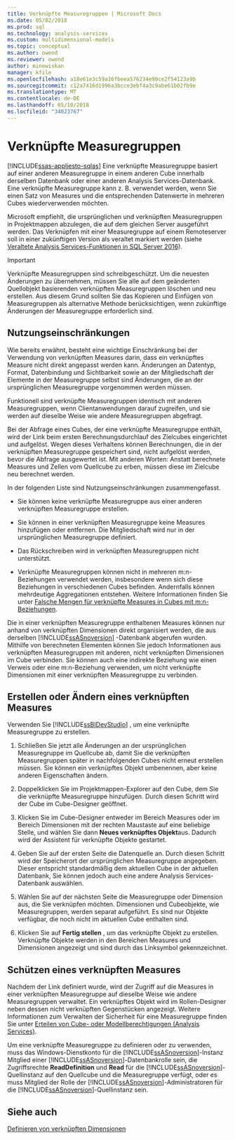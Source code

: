 ```yaml
---
title: Verknüpfte Measuregruppen | Microsoft Docs
ms.date: 05/02/2018
ms.prod: sql
ms.technology: analysis-services
ms.custom: multidimensional-models
ms.topic: conceptual
ms.author: owend
ms.reviewer: owend
author: minewiskan
manager: kfile
ms.openlocfilehash: a18e61e3c59a36fbeea576234e90ce2f54123a9b
ms.sourcegitcommit: c12a7416d1996a3bcce3ebf4a3c9abe61b02fb9e
ms.translationtype: MT
ms.contentlocale: de-DE
ms.lasthandoff: 05/10/2018
ms.locfileid: "34023767"
---
```

# <a name="linked-measure-groups"></a>Verknüpfte Measuregruppen
[!INCLUDE[ssas-appliesto-sqlas](../../includes/ssas-appliesto-sqlas.md)]
  Eine verknüpfte Measuregruppe basiert auf einer anderen Measuregruppe in einem anderen Cube innerhalb derselben Datenbank oder einer anderen Analysis Services-Datenbank. Eine verknüpfte Measuregruppe kann z. B. verwendet werden, wenn Sie einen Satz von Measures und die entsprechenden Datenwerte in mehreren Cubes wiederverwenden möchten.  
  
 Microsoft empfiehlt, die ursprünglichen und verknüpften Measuregruppen in Projektmappen abzulegen, die auf dem gleichen Server ausgeführt werden. Das Verknüpfen mit einer Measuregruppe auf einem Remoteserver soll in einer zukünftigen Version als veraltet markiert werden (siehe [Veraltete Analysis Services-Funktionen in SQL Server 2016](../../analysis-services/deprecated-analysis-services-features-in-sql-server-2016.md)).  
  
> [!IMPORTANT]  
>  Verknüpfte Measuregruppen sind schreibgeschützt. Um die neuesten Änderungen zu übernehmen, müssen Sie alle auf dem geänderten Quellobjekt basierenden verknüpften Measuregruppen löschen und neu erstellen. Aus diesem Grund sollten Sie das Kopieren und Einfügen von Measuregruppen als alternative Methode berücksichtigen, wenn zukünftige Änderungen der Measuregruppe erforderlich sind.  
  
## <a name="usage-limitations"></a>Nutzungseinschränkungen  
 Wie bereits erwähnt, besteht eine wichtige Einschränkung bei der Verwendung von verknüpften Measures darin, dass ein verknüpftes Measure nicht direkt angepasst werden kann. Änderungen an Datentyp, Format, Datenbindung und Sichtbarkeit sowie an der Mitgliedschaft der Elemente in der Measuregruppe selbst sind Änderungen, die an der ursprünglichen Measuregruppe vorgenommen werden müssen.  
  
 Funktionell sind verknüpfte Measuregruppen identisch mit anderen Measuregruppen, wenn Clientanwendungen darauf zugreifen, und sie werden auf dieselbe Weise wie andere Measuregruppen abgefragt.  
  
 Bei der Abfrage eines Cubes, der eine verknüpfte Measuregruppe enthält, wird der Link beim ersten Berechnungsdurchlauf des Zielcubes eingerichtet und aufgelöst. Wegen dieses Verhaltens können Berechnungen, die in der verknüpften Measuregruppe gespeichert sind, nicht aufgelöst werden, bevor die Abfrage ausgewertet ist. Mit anderen Worten: Anstatt berechnete Measures und Zellen vom Quellcube zu erben, müssen diese im Zielcube neu berechnet werden.  
  
 In der folgenden Liste sind Nutzungseinschränkungen zusammengefasst.  
  
-   Sie können keine verknüpfte Measuregruppe aus einer anderen verknüpften Measuregruppe erstellen.  
  
-   Sie können in einer verknüpften Measuregruppe keine Measures hinzufügen oder entfernen. Die Mitgliedschaft wird nur in der ursprünglichen Measuregruppe definiert.  
  
-   Das Rückschreiben wird in verknüpften Measuregruppen nicht unterstützt.  
  
-   Verknüpfte Measuregruppen können nicht in mehreren m:n-Beziehungen verwendet werden, insbesondere wenn sich diese Beziehungen in verschiedenen Cubes befinden. Andernfalls können mehrdeutige Aggregationen entstehen. Weitere Informationen finden Sie unter [Falsche Mengen für verknüpfte Measures in Cubes mit m:n-Beziehungen](http://social.technet.microsoft.com/wiki/contents/articles/22911.incorrect-amounts-for-linked-measures-in-cubes-containing-many-to-many-relationships-ssas-troubleshooting.aspx).  
  
 Die in einer verknüpften Measuregruppe enthaltenen Measures können nur anhand von verknüpften Dimensionen direkt organisiert werden, die aus derselben [!INCLUDE[ssASnoversion](../../includes/ssasnoversion-md.md)] -Datenbank abgerufen wurden. Mithilfe von berechneten Elementen können Sie jedoch Informationen aus verknüpften Measuregruppen mit anderen, nicht verknüpften Dimensionen im Cube verbinden. Sie können auch eine indirekte Beziehung wie einen Verweis oder eine m:n-Beziehung verwenden, um nicht verknüpfte Dimensionen mit einer verknüpften Measuregruppe zu verbinden.  
  
## <a name="create-or-modify-a-linked-measure"></a>Erstellen oder Ändern eines verknüpften Measures  
 Verwenden Sie [!INCLUDE[ssBIDevStudio](../../includes/ssbidevstudio-md.md)] , um eine verknüpfte Measuregruppe zu erstellen.  
  
1.  Schließen Sie jetzt alle Änderungen an der ursprünglichen Measuregruppe im Quellcube ab, damit Sie die verknüpften Measuregruppen später in nachfolgenden Cubes nicht erneut erstellen müssen. Sie können ein verknüpftes Objekt umbenennen, aber keine anderen Eigenschaften ändern.  
  
2.  Doppelklicken Sie im Projektmappen-Explorer auf den Cube, dem Sie die verknüpfte Measuregruppe hinzufügen. Durch diesen Schritt wird der Cube im Cube-Designer geöffnet.  
  
3.  Klicken Sie im Cube-Designer entweder im Bereich Measures oder im Bereich Dimensionen mit der rechten Maustaste auf eine beliebige Stelle, und wählen Sie dann **Neues verknüpftes Objekt**aus. Dadurch wird der Assistent für verknüpfte Objekte gestartet.  
  
4.  Geben Sie auf der ersten Seite die Datenquelle an. Durch diesen Schritt wird der Speicherort der ursprünglichen Measuregruppe angegeben. Dieser entspricht standardmäßig dem aktuellen Cube in der aktuellen Datenbank, Sie können jedoch auch eine andere Analysis Services-Datenbank auswählen.  
  
5.  Wählen Sie auf der nächsten Seite die Measuregruppe oder Dimension aus, die Sie verknüpfen möchten. Dimensionen und Cubeobjekte, wie Measuregruppen, werden separat aufgeführt. Es sind nur Objekte verfügbar, die noch nicht im aktuellen Cube enthalten sind.  
  
6.  Klicken Sie auf **Fertig stellen** , um das verknüpfte Objekt zu erstellen. Verknüpfte Objekte werden in den Bereichen Measures und Dimensionen angezeigt und sind durch das Linksymbol gekennzeichnet.  
  
## <a name="secure-a-linked-measure"></a>Schützen eines verknüpften Measures  
 Nachdem der Link definiert wurde, wird der Zugriff auf die Measures in einer verknüpften Measuregruppe auf dieselbe Weise wie andere Measuregruppen verwaltet. Ein verknüpftes Objekt wird im Rollen-Designer neben dessen nicht verknüpften Gegenstücken angezeigt. Weitere Informationen zum Verwalten der Sicherheit für eine Measuregruppe finden Sie unter [Erteilen von Cube- oder Modellberechtigungen &#40;Analysis Services&#41;](../../analysis-services/multidimensional-models/grant-cube-or-model-permissions-analysis-services.md).  
  
 Um eine verknüpfte Measuregruppe zu definieren oder zu verwenden, muss das Windows-Dienstkonto für die [!INCLUDE[ssASnoversion](../../includes/ssasnoversion-md.md)]-Instanz Mitglied einer [!INCLUDE[ssASnoversion](../../includes/ssasnoversion-md.md)]-Datenbankrolle sein, die Zugriffsrechte **ReadDefinition** und **Read** für die [!INCLUDE[ssASnoversion](../../includes/ssasnoversion-md.md)]-Quellinstanz auf den Quellcube und die Measuregruppe verfügt, oder es muss Mitglied der Rolle der [!INCLUDE[ssASnoversion](../../includes/ssasnoversion-md.md)]-Administratoren für die [!INCLUDE[ssASnoversion](../../includes/ssasnoversion-md.md)]-Quellinstanz sein.  
  
## <a name="see-also"></a>Siehe auch  
 [Definieren von verknüpften Dimensionen](../../analysis-services/multidimensional-models/define-linked-dimensions.md)  
  
  
